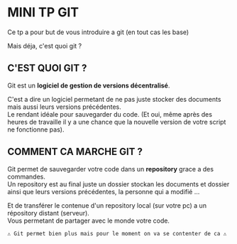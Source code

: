 # MINI TP GIT
Ce tp a pour but de vous introduire a git (en tout cas les base)

Mais déja, c'est quoi git ?

## C'EST QUOI GIT ?
Git est un **logiciel de gestion de versions décentralisé**.

C'est a dire un logiciel permetant de ne pas juste stocker des documents mais aussi leurs versions précédentes.<br>Le rendant idéale pour sauvegarder du code. (Et oui, même après des heures de travaille il y a une chance que la nouvelle version de votre script ne fonctionne pas).

## COMMENT CA MARCHE GIT ?

Git permet de sauvegarder votre code dans un **repository** grace a des commandes. <br>Un repository est au final juste un dossier stockan les documents et dossier ainsi que leurs versions précédentes, la personne qui a modifié ...

Et de transférer le contenue d'un repository local (sur votre pc) a un répository distant (serveur).<br>Vous permetant de partager avec le monde votre code.

```
⚠️ Git permet bien plus mais pour le moment on va se contenter de ca ⚠️
```

